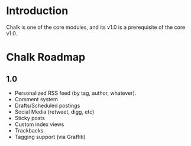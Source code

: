 # Introduction #

Chalk is one of the core modules, and its v1.0 is a prerequisite of the core v1.0.

# Chalk Roadmap #

## 1.0 ##

  * Personalized RSS feed (by tag, author, whatever).
  * Comment system
  * Drafts/Scheduled postings
  * Social Media (retweet, digg, etc)
  * Sticky posts
  * Custom index views
  * Trackbacks
  * Tagging support (via Graffiti)